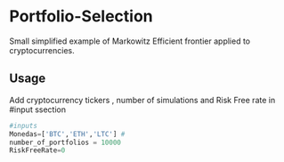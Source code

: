 # Portfolio-Selection

Small simplified example of Markowitz Efficient frontier applied to cryptocurrencies.

## Usage
Add cryptocurrency tickers , number of simulations and Risk Free rate in #input ssection 
```python
#inputs
Monedas=['BTC','ETH','LTC'] #
number_of_portfolios = 10000
RiskFreeRate=0
```

